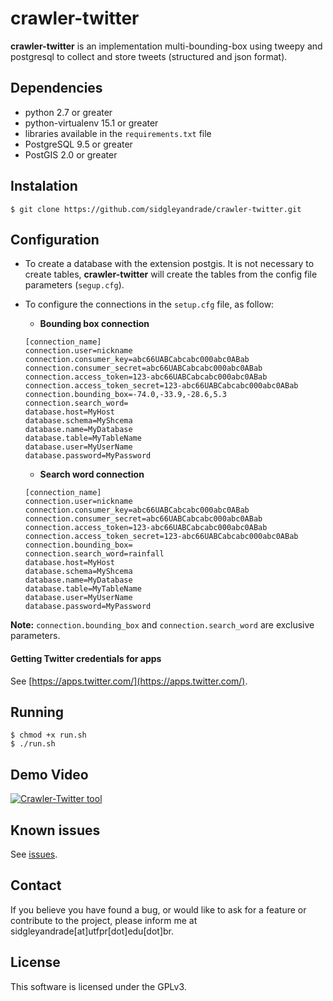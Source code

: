 # crawler-twitter

**crawler-twitter** is an implementation multi-bounding-box using tweepy and postgresql to collect and store tweets (structured and json format).

## Dependencies

* python 2.7 or greater
* python-virtualenv 15.1 or greater
* libraries available in the `requirements.txt` file
* PostgreSQL 9.5 or greater
* PostGIS 2.0 or greater

## Instalation

    $ git clone https://github.com/sidgleyandrade/crawler-twitter.git    
    
## Configuration

* To create a database with the extension postgis. It is not necessary to create tables, **crawler-twitter** will create the tables from the config file parameters (`segup.cfg`).
* To configure the connections in the `setup.cfg` file, as follow:

    * __Bounding box connection__

    ```
    [connection_name]
    connection.user=nickname
    connection.consumer_key=abc66UABCabcabc000abc0ABab
    connection.consumer_secret=abc66UABCabcabc000abc0ABab
    connection.access_token=123-abc66UABCabcabc000abc0ABab
    connection.access_token_secret=123-abc66UABCabcabc000abc0ABab
    connection.bounding_box=-74.0,-33.9,-28.6,5.3
    connection.search_word=
    database.host=MyHost
    database.schema=MyShcema
    database.name=MyDatabase
    database.table=MyTableName
    database.user=MyUserName
    database.password=MyPassword
    ```
        
    * __Search word connection__

    ```
    [connection_name]
    connection.user=nickname
    connection.consumer_key=abc66UABCabcabc000abc0ABab
    connection.consumer_secret=abc66UABCabcabc000abc0ABab
    connection.access_token=123-abc66UABCabcabc000abc0ABab
    connection.access_token_secret=123-abc66UABCabcabc000abc0ABab
    connection.bounding_box=
    connection.search_word=rainfall
    database.host=MyHost
    database.schema=MyShcema
    database.name=MyDatabase
    database.table=MyTableName
    database.user=MyUserName
    database.password=MyPassword
    ```

**Note:** `connection.bounding_box` and `connection.search_word` are exclusive parameters.

#### Getting Twitter credentials for apps
 
See [https://apps.twitter.com/](https://apps.twitter.com/).

## Running

    $ chmod +x run.sh
    $ ./run.sh

## Demo Video

[![Crawler-Twitter tool](https://i9.ytimg.com/vi/5hnggAlOF8A/mqdefault.jpg?sqp=CJTGnN4F&rs=AOn4CLBDXE0x2a24zpKfhxl1TWnXYl0s3Q&time=1539777543748)](http://www.youtube.com/watch?v=5hnggAlOF8A "Crawler-Twittre tool")

## Known issues

See [issues](https://github.com/sidgleyandrade/crawler-twitter/issues).

## Contact

If you believe you have found a bug, or would like to ask for a feature or contribute to the project, please inform me at sidgleyandrade[at]utfpr[dot]edu[dot]br.

## License

This software is licensed under the GPLv3.

